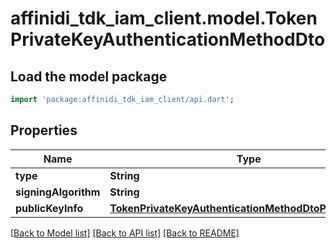 # affinidi_tdk_iam_client.model.TokenPrivateKeyAuthenticationMethodDto

## Load the model package

```dart
import 'package:affinidi_tdk_iam_client/api.dart';
```

## Properties

| Name                 | Type                                                                                                              | Description | Notes |
| -------------------- | ----------------------------------------------------------------------------------------------------------------- | ----------- | ----- |
| **type**             | **String**                                                                                                        |             |
| **signingAlgorithm** | **String**                                                                                                        |             |
| **publicKeyInfo**    | [**TokenPrivateKeyAuthenticationMethodDtoPublicKeyInfo**](TokenPrivateKeyAuthenticationMethodDtoPublicKeyInfo.md) |             |

[[Back to Model list]](../README.md#documentation-for-models) [[Back to API list]](../README.md#documentation-for-api-endpoints) [[Back to README]](../README.md)
